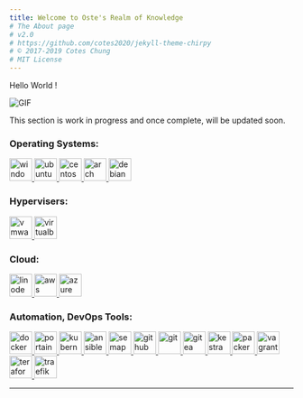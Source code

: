 ```yaml
---
title: Welcome to Oste's Realm of Knowledge
# The About page
# v2.0
# https://github.com/cotes2020/jekyll-theme-chirpy
# © 2017-2019 Cotes Chung
# MIT License
---
```


<!-- <img align="center" alt="Stephen Kageche" img src="../../assets/img/Posts/banner.png">

### Hi there <img src="https://media.giphy.com/media/hvRJCLFzcasrR4ia7z/giphy.gif" width="20px"> my name is 05t3 and i'm happy You are here😁

You are visitor number <img src="https://profile-counter.glitch.me/05t3/count.svg" />

<hr> -->

<!-- <a href="https://twitter.com/oste_ke">
  <img align="left" alt="Stephen Kageche | Twitter" width="22px" src="../../assets/img/Posts/resources/twitter.svg" />
</a>

<a href="https://www.reddit.com/user/oste08">
  <img align="left" alt="Stephen Kageche | Reddit" width="22px" src="../../assets/img/Posts/resources/reddit.svg" />
</a>

<a href="https://www.linkedin.com/in/stephen-kageche-591193196/">
  <img align="left" alt="Stephen Kageche | LinkedIn" width="22px" src="../../assets/img/Posts/resources/linkedin.svg" />
</a>

<a href="https://github.com/05t3/05t3">
  <img align="left" alt="Stephen Kageche | Github" width="22px" src="../../assets/img/Posts/resources/github.svg" />
</a>

<a href="https://www.linkedin.com/in/stephen-kageche-591193196/">
  <img align="left" alt="Stephen Kageche | Discord" width="22px" src="../../assets/img/Posts/resources/discord.svg" />
</a>

<a href="https://open.spotify.com/user/draidskxf4vzsrhv8xef72t8a?si=667fe12d67ca429b">
  <img align="left" alt="Stephen Kageche | Spotify" width="22px" src="../../assets/img/Posts/resources/spotify-2.svg" />
</a>

<a href="mailto:stevegeche@gmail.com">
  <img align="left" alt="Stephen Kageche" width="22px" src="../../assets/img/Posts/resources/official-gmail-icon-2020-.svg" />
</a>

<br>
<hr> -->

<!--
<div>Icons made by <a href="https://www.flaticon.com/authors/pixel-perfect" title="Pixel perfect">Pixel perfect</a> from <a href="https://www.flaticon.com/" title="Flaticon">www.flaticon.com</a></div>
-->

<!-- <img align="right" alt="GIF" src="../../assets/img/Posts/resources/code.gif" width="375" height="240" /> -->

Hello World !

![GIF](../../assets/img/Posts/resources/code.gif)

This section is work in progress and once complete, will be updated soon.


<h3 align="left">Operating Systems:</h3>
<p align="left"> <a href="https://www.microsoft.com/en-us/windows?r=1" target="_blank" rel="noreferrer"> <img src="../../assets/img/About/windows.png" alt="windows" width="40" height="40"/> </a> <a href="https://ubuntu.com/" target="_blank" rel="noreferrer"> <img src="../../assets/img/About/ubuntu.png" alt="ubuntu" width="40" height="40"/> </a> <a href="https://www.centos.org/" target="_blank" rel="noreferrer"> <img src="../../assets/img/About/centos.png" alt="centos" width="40" height="40"/> </a> <a href="https://archlinux.org/" target="_blank" rel="noreferrer"> <img src="../../assets/img/About/arch.png" alt="arch" width="40" height="40"/> </a> <a href="https://www.debian.org/" target="_blank" rel="noreferrer"> <img src="../../assets/img/About/debian.png" alt="debian" width="40" height="40"/></a> </p>


<h3 align="left">Hypervisers:</h3>
<p align="left"> <a href="https://www.vmware.com/" target="_blank" rel="noreferrer"> <img src="../../assets/img/About/vmware.png" alt="vmware" width="40" height="40"/> </a> <a href="https://www.virtualbox.org/" target="_blank" rel="noreferrer"> <img src="../../assets/img/About/virtualbox.png" alt="virtualbox" width="40" height="40"/> </a></p>


<h3 align="left">Cloud:</h3>
<p align="left"> <a href="https://www.linode.com/" target="_blank" rel="noreferrer"> <img src="../../assets/img/About/linode.png" alt="linode" width="40" height="40"/> </a> <a href="https://aws.amazon.com/" target="_blank" rel="noreferrer"> <img src="../../assets/img/About/aws.png" alt="aws" width="40" height="40"/> </a> <a href="https://azure.microsoft.com/en-us" target="_blank" rel="noreferrer"> <img src="../../assets/img/About/azure.png" alt="azure" width="40" height="40"/> </a></p>


<h3 align="left">Automation, DevOps Tools:</h3>
<p align="left"> <a href="https://www.docker.com/" target="_blank" rel="noreferrer"> <img src="../../assets/img/About/docker.svg" alt="docker" width="40" height="40"/> </a> <a href="https://www.portainer.io/" target="_blank" rel="noreferrer"> <img src="../../assets/img/About/portainer.svg" alt="portainer" width="40" height="40"/> </a> <a href="https://kubernetes.io/" target="_blank" rel="noreferrer"> <img src="../../assets/img/About/kubernetes.png" alt="kubernetes" width="40" height="40"/> </a> <a href="https://www.ansible.com/" target="_blank" rel="noreferrer"> <img src="../../assets/img/About/ansible.svg" alt="ansible" width="40" height="40"/> </a> <a href="https://www.semui.co/" target="_blank" rel="noreferrer"> <img src="../../assets/img/About/semaphore.png" alt="semaphore" width="40" height="40"/> </a> <a href="https://github.com/" target="_blank" rel="noreferrer"> <img src="../../assets/img/About/github.png" alt="github" width="40" height="40"/> </a> <a href="https://git-scm.com/" target="_blank" rel="noreferrer"> <img src="../../assets/img/About/git.png" alt="git" width="40" height="40"/> </a> <a href="https://about.gitea.com/" target="_blank" rel="noreferrer"> <img src="../../assets/img/About/gitea.png" alt="gitea" width="40" height="40"/> </a> <a href="https://kestra.io/" target="_blank" rel="noreferrer"> <img src="../../assets/img/About/kestra.svg" alt="kestra" width="40" height="40"/> </a> <a href="https://www.packer.io/" target="_blank" rel="noreferrer"> <img src="../../assets/img/About/packer.svg" alt="packer" width="40" height="40"/> </a> <a href="https://www.vagrantup.com/" target="_blank" rel="noreferrer"> <img src="../../assets/img/About/vagrant.png" alt="vagrant" width="40" height="40"/> </a> <a href="https://www.terraform.io/" target="_blank" rel="noreferrer"> <img src="../../assets/img/About/teraform.png" alt="teraform" width="40" height="40"/> </a> <a href="https://traefik.io/traefik/" target="_blank" rel="noreferrer"> <img src="../../assets/img/About/traefic.png" alt="traefik" width="40" height="40"/> </a></p>




<!-- Red teaming at night and Blue teaming by day.😅 I am a SOC Analyst & Self-taught Forensic Investigator with keen interest in Disk, Memory, Network and Email forensics.During my free time, i enjoy messing around with my homelab, Containerisation technology (Docker), reading technical blogs, bug reports and current affairs. I enjoy playing CTF's with the [fr334aks-Mini](https://twitter.com/fr334aksmini) team where i majorly focus on Forensic challenges.
<br>

As part of my Job (detecting an catching the bad guys), i contribute to the AbuseIPDB Comunity by reporting sus IP's picked up.

<a href="https://www.abuseipdb.com/user/90480" title="AbuseIPDB is an IP address blacklist for webmasters and sysadmins to report IP addresses engaging in abusive behavior on their networks">
	<img src="https://www.abuseipdb.com/contributor/90480.svg" alt="AbuseIPDB Contributor Badge" style="width: 269px;border-radius: 5px;border-top: 5px solid #058403;border-right: 5px solid #111;border-bottom: 5px solid #111;border-left: 5px solid #058403;padding: 5px;">
</a>
 
<br>

<hr> -->

<!-- <p align="left"> <img src="https://github-readme-stats.vercel.app/api?username=05t3&show_icons=true&theme=radical" alt="05t3" />
<p align="left"> <img src="https://github-readme-stats.vercel.app/api/top-langs/?username=05t3&layout=compact&theme=radical" alt="05t3" />  
   -->
<hr>

<!-- # Operating Systems & Virtualisation Software Familiar with

| OS & VM's                                                                                                                                                                                                                                                                                                                                                                                                                                                                                                                                            |
| ---------------------------------------------------------------------------------------------------------------------------------------------------------------------------------------------------------------------------------------------------------------------------------------------------------------------------------------------------------------------------------------------------------------------------------------------------------------------------------------------------------------------------------------------------- |
| <div display="space-between" width="100px"><img align="left" width="45px" src="../../assets/img/Posts/resources/linux.svg" alt="Linux"><img align="left" width="45px" src="../../assets/img/Posts/resources/windows.svg" alt="Windows"><img align="left" width="45px" src="../../assets/img/Posts/resources/docker.svg" alt="Docker"><img align="left" width="45px" src="../../assets/img/Posts/resources/vmware%20(1).svg" alt="VMware"><img align="left" width="45px" src="../../assets/img/Posts/resources/virtualbox-icon.svg" alt="VirtualBox"> |

<hr>

### Web Server's & CMS Familiar with

| Databases                                                                                                                                                                                                                                                                                                                                                                                                                                                                                                       |
| --------------------------------------------------------------------------------------------------------------------------------------------------------------------------------------------------------------------------------------------------------------------------------------------------------------------------------------------------------------------------------------------------------------------------------------------------------------------------------------------------------------- |
| <div display="flex" align="left" justify-content="space-between" align-items="centre" width="100%"><img align="left" width="45px" src="../../assets/img/Posts/resources/apache-13.svg" alt="Apache"><img align="left" width="65px" src="../../assets/img/Posts/resources/nginx-1.svg" alt="nginx"><img align="left" width="45px" src="../../assets/img/Posts/resources/wordpress-blue.svg" alt="wordpress"><img align="left" width="45px" src="../../assets/img/Posts/resources/joomla.svg" alt="joomla"></div> |

<hr>

### Coding Arsenal

| IDE's and Tools                                                                                                                                                                                                                                                                                                                                                          |
| ------------------------------------------------------------------------------------------------------------------------------------------------------------------------------------------------------------------------------------------------------------------------------------------------------------------------------------------------------------------------ |
| <div display="space-between" width="100%"><img width="45px" align="right" src="../../assets/img/Posts/resources/Vimlogo.svg" alt="Vim"><img width="45px" align="right" src="../../assets/img/Posts/resources/Visual_Studio_Code_1.35_icon.svg" alt="Vscode"><img width="45px" align="right" src="../../assets/img/Posts/resources/sublime-text.svg" alt="Sublime"></div> |

<hr>

### Programming & Scripting

| Databases                                                                                                                                                                                                                                                                                                                                                                                                                                                                                                                                                                                      |
| ---------------------------------------------------------------------------------------------------------------------------------------------------------------------------------------------------------------------------------------------------------------------------------------------------------------------------------------------------------------------------------------------------------------------------------------------------------------------------------------------------------------------------------------------------------------------------------------------- |
| <div display="flex" align="left" justify-content="space-between" align-items="centre" width="100%"><img align="left" width="45px" src="../../assets/img/Posts/resources/python.svg" alt="python"><img align="left" width="45px" src="../../assets/img/Posts/resources/HTML5_Badge.svg" alt="html"><img align="left" width="45px" src="../../assets/img/Posts/resources/CSS3_logo.svg" alt="css"><img align="left" width="45px" src="../../assets/img/Posts/resources/javascript-1.svg" alt="js"><img align="left" width="45px" src="../../assets/img/Posts/resources/php.svg" alt="php"></div> |

<hr>


### CTF's
|Databases |
|-----|
|<div display="flex" align="left" justify-content="space-between" align-items="centre" width="100%"><img align="left" width="55px" src="https://assets.tryhackme.com/img/logo/tryhackme_logo_full.svg" alt="thm"><img align="left" width="60px" src="https://app.hackthebox.eu/images/logos/logo-htb.svg" alt="htb"><img align="left" width="45px" src="https://blueteamlabs.online/images/logo.png" alt="btlo"><img align="left" width="60px" src="https://cybertalents.com/images/logo-footer.png" alt="Cybertalent"><img align="left" width="65px" src="https://www.qbssoftware.com/image/cache/catalog/qbs/burpsuite-250x250.png" alt="portswigger"></div>|

<hr>


<a href="https://tryhackme.com/p/oste">
  <img align="left" alt="Stephen Kageche | THM" width="45px" src="https://assets.tryhackme.com/img/logo/tryhackme_logo_full.svg" />
</a>

<a href="https://app.hackthebox.eu/users/210522">
  <img align="left" alt="Stephen Kageche | HTB" width="45px" src="https://app.hackthebox.eu/images/logos/logo-htb.svg" />
</a>

<a href="https://blueteamlabs.online/public/user/b64d7713bd78bd6e76f213">
  <img align="left" alt="Stephen Kageche | BTLO" width="35px" src="https://blueteamlabs.online/images/logo.png" />
</a>

<a href="https://cybertalents.com/members/05t3/profile">
  <img align="left" alt="Stephen Kageche | CyberTalents" width="45px" src="https://cybertalents.com/images/logo-footer.png" />
</a>
-->

<!--
**05t3/05t3** is a ✨ _special_ ✨ repository because its `README.md` (this file) appears on your GitHub profile.

Here are some ideas to get you started:
- 👯 I’m looking to collaborate on ...
- 💬 Ask me about ...
-->

<!-- A little about myself:

- 🐳 I’m currently working on Docker and Docker Security
- 🐞 I’m currently learning Malware Analysis, Active Directory, DevOps & Automation
- 🤔 I’m looking for help with DFIR resources
- 📫 How to reach me: Twitter, LinkedIn
- 🙎🏾‍♂️ Pronouns: He/Him
- ❤ I love: Rock/Jazz/LoFi/Afrobeats/ , Adventure, Anime and networking -->

<script data-name="BMC-Widget" data-cfasync="false" src="https://cdnjs.buymeacoffee.com/1.0.0/widget.prod.min.js" data-id="oste" data-description="Support me on Buy me a coffee!" data-message="" data-color="#FF5F5F" data-position="Right" data-x_margin="18" data-y_margin="18"></script>
